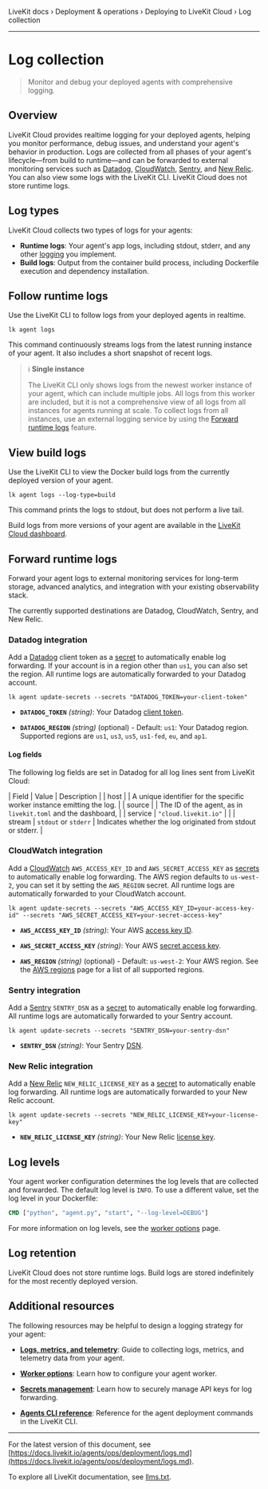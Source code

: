 LiveKit docs › Deployment & operations › Deploying to LiveKit Cloud › Log collection

---

# Log collection

> Monitor and debug your deployed agents with comprehensive logging.

## Overview

LiveKit Cloud provides realtime logging for your deployed agents, helping you monitor performance, debug issues, and understand your agent's behavior in production. Logs are collected from all phases of your agent's lifecycle—from build to runtime—and can be forwarded to external monitoring services such as [Datadog](https://www.datadoghq.com/), [CloudWatch](https://aws.amazon.com/cloudwatch/), [Sentry](https://sentry.io/), and [New Relic](https://newrelic.com/). You can also view some logs with the LiveKit CLI. LiveKit Cloud does not store runtime logs.

## Log types

LiveKit Cloud collects two types of logs for your agents:

- **Runtime logs**: Your agent's app logs, including stdout, stderr, and any other [logging](https://docs.livekit.io/agents/build/metrics.md) you implement.
- **Build logs**: Output from the container build process, including Dockerfile execution and dependency installation.

## Follow runtime logs

Use the LiveKit CLI to follow logs from your deployed agents in realtime.

```shell
lk agent logs

```

This command continuously streams logs from the latest running instance of your agent. It also includes a short snapshot of recent logs.

> ℹ️ **Single instance**
> 
> The LiveKit CLI only shows logs from the newest worker instance of your agent, which can include multiple jobs. All logs from this worker are included, but it is not a comprehensive view of all logs from all instances for agents running at scale. To collect logs from all instances, use an external logging service by using the [Forward runtime logs](#forward-runtime-logs) feature.

## View build logs

Use the LiveKit CLI to view the Docker build logs from the currently deployed version of your agent.

```shell
lk agent logs --log-type=build

```

This command prints the logs to stdout, but does not perform a live tail.

Build logs from more versions of your agent are available in the [LiveKit Cloud dashboard](https://cloud.livekit.io/projects/p_/agents).

## Forward runtime logs

Forward your agent logs to external monitoring services for long-term storage, advanced analytics, and integration with your existing observability stack.

The currently supported destinations are Datadog, CloudWatch, Sentry, and New Relic.

### Datadog integration

Add a [Datadog](https://docs.livekit.io/agents/ops/deployment/secrets.md) client token as a [secret](https://docs.livekit.io/agents/ops/deployment/secrets.md) to automatically enable log forwarding. If your account is in a region other than `us1`, you can also set the region. All runtime logs are automatically forwarded to your Datadog account.

```shell
lk agent update-secrets --secrets "DATADOG_TOKEN=your-client-token"

```

- **`DATADOG_TOKEN`** _(string)_: Your Datadog [client token](https://docs.datadoghq.com/account_management/api-app-keys/#client-tokens).

- **`DATADOG_REGION`** _(string)_ (optional) - Default: `us1`: Your Datadog region. Supported regions are `us1`, `us3`, `us5`, `us1-fed`, `eu`, and `ap1`.

#### Log fields

The following log fields are set in Datadog for all log lines sent from LiveKit Cloud:

| Field | Value | Description |
| host | <worker-id> | A unique identifier for the specific worker instance emitting the log. |
| source | <agent-id> | The ID of the agent, as in `livekit.toml` and the dashboard, |
| service | `"cloud.livekit.io"` |  |
| stream | `stdout` or `stderr` | Indicates whether the log originated from stdout or stderr. |

### CloudWatch integration

Add a [CloudWatch](https://docs.livekit.io/agents/ops/deployment/secrets.md) `AWS_ACCESS_KEY_ID` and `AWS_SECRET_ACCESS_KEY` as [secrets](https://docs.livekit.io/agents/ops/deployment/secrets.md) to automatically enable log forwarding. The AWS region defaults to `us-west-2`, you can set it by setting the `AWS_REGION` secret. All runtime logs are automatically forwarded to your CloudWatch account.

```shell
lk agent update-secrets --secrets "AWS_ACCESS_KEY_ID=your-access-key-id" --secrets "AWS_SECRET_ACCESS_KEY=your-secret-access-key"

```

- **`AWS_ACCESS_KEY_ID`** _(string)_: Your AWS [access key ID](https://docs.aws.amazon.com/general/latest/gr/aws-sec-cred-types.html).

- **`AWS_SECRET_ACCESS_KEY`** _(string)_: Your AWS [secret access key](https://docs.aws.amazon.com/general/latest/gr/aws-sec-cred-types.html).

- **`AWS_REGION`** _(string)_ (optional) - Default: `us-west-2`: Your AWS region. See the [AWS regions](https://docs.aws.amazon.com/global-infrastructure/latest/regions/aws-regions.html) page for a list of all supported regions.

### Sentry integration

Add a [Sentry](https://docs.livekit.io/agents/ops/deployment/secrets.md) `SENTRY_DSN` as a [secret](https://docs.livekit.io/agents/ops/deployment/secrets.md) to automatically enable log forwarding. All runtime logs are automatically forwarded to your Sentry account.

```shell
lk agent update-secrets --secrets "SENTRY_DSN=your-sentry-dsn"

```

- **`SENTRY_DSN`** _(string)_: Your Sentry [DSN](https://docs.sentry.io/product/sentry-basics/dsn-explainer/).

### New Relic integration

Add a [New Relic](https://docs.livekit.io/agents/ops/deployment/secrets.md) `NEW_RELIC_LICENSE_KEY` as a [secret](https://docs.livekit.io/agents/ops/deployment/secrets.md) to automatically enable log forwarding. All runtime logs are automatically forwarded to your New Relic account.

```shell
lk agent update-secrets --secrets "NEW_RELIC_LICENSE_KEY=your-license-key"

```

- **`NEW_RELIC_LICENSE_KEY`** _(string)_: Your New Relic [license key](https://docs.newrelic.com/docs/accounts/accounts-billing/account-setup/license-key-faq/).

## Log levels

Your agent worker configuration determines the log levels that are collected and forwarded. The default log level is `INFO`. To use a different value, set the log level in your Dockerfile:

```dockerfile
CMD ["python", "agent.py", "start", "--log-level=DEBUG"]

```

For more information on log levels, see the [worker options](https://docs.livekit.io/agents/worker/options.md#log-levels) page.

## Log retention

LiveKit Cloud does not store runtime logs. Build logs are stored indefinitely for the most recently deployed version.

## Additional resources

The following resources may be helpful to design a logging strategy for your agent:

- **[Logs, metrics, and telemetry](https://docs.livekit.io/agents/build/metrics.md)**: Guide to collecting logs, metrics, and telemetry data from your agent.

- **[Worker options](https://docs.livekit.io/agents/worker/options.md)**: Learn how to configure your agent worker.

- **[Secrets management](https://docs.livekit.io/agents/ops/deployment/secrets.md)**: Learn how to securely manage API keys for log forwarding.

- **[Agents CLI reference](https://docs.livekit.io/agents/ops/deployment/cli.md)**: Reference for the agent deployment commands in the LiveKit CLI.

---


For the latest version of this document, see [https://docs.livekit.io/agents/ops/deployment/logs.md](https://docs.livekit.io/agents/ops/deployment/logs.md).

To explore all LiveKit documentation, see [llms.txt](https://docs.livekit.io/llms.txt).